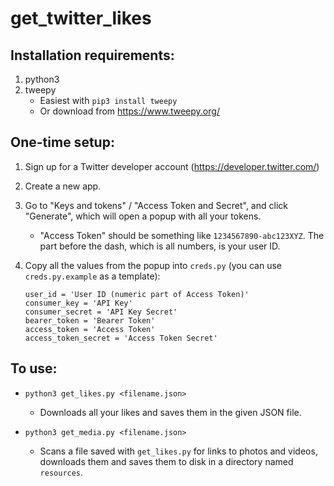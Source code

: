 # get_twitter_likes

## Installation requirements:

 1. python3
 1. tweepy
    * Easiest with `pip3 install tweepy`
    * Or download from <https://www.tweepy.org/>

## One-time setup:

 1. Sign up for a Twitter developer account (<https://developer.twitter.com/>)
 1. Create a new app.
 1. Go to "Keys and tokens" / "Access Token and Secret", and click "Generate",
    which will open a popup with all your tokens.
    * "Access Token" should be something like `1234567890-abc123XYZ`. The part
      before the dash, which is all numbers, is your user ID.
 1. Copy all the values from the popup into `creds.py` (you can use
    `creds.py.example` as a template):
   
    ```
    user_id = 'User ID (numeric part of Access Token)'
    consumer_key = 'API Key'
    consumer_secret = 'API Key Secret'
    bearer_token = 'Bearer Token'
    access_token = 'Access Token'
    access_token_secret = 'Access Token Secret'
    ```

## To use:

 * `python3 get_likes.py <filename.json>`
   * Downloads all your likes and saves them in the given JSON file. 
 
 * `python3 get_media.py <filename.json>`
   * Scans a file saved with `get_likes.py` for links to photos and videos,
     downloads them and saves them to disk in a directory named `resources`.